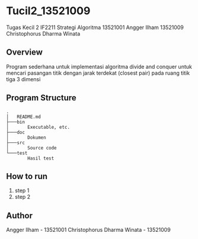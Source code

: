 # Tucil2_13521009
Tugas Kecil 2 IF2211 Strategi Algoritma 
13521001 Angger Ilham
13521009 Christophorus Dharma Winata

## Overview
Program sederhana untuk implementasi algoritma divide and conquer untuk mencari pasangan titik dengan jarak terdekat (closest pair) pada ruang titik tiga 3 dimensi

## Program Structure
```
.
│   README.md
├───bin
│       Executable, etc.
├───doc
│       Dokumen 
├───src
│       Source code
└───test
        Hasil test
```
## How to run
1. step 1
2. step 2

## Author
Angger Ilham - 13521001
Christophorus Dharma Winata - 13521009